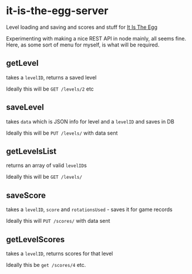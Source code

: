 # it-is-the-egg-server
Level loading and saving and scores and stuff for [It Is The Egg](https://github.com/danieljharvey/it-is-the-egg)

Experimenting with making a nice REST API in node mainly, all seems fine. Here, as some sort of menu for myself, is what will be required.

## getLevel
takes a `levelID`, returns a saved level

Ideally this will be `GET /levels/2` etc

## saveLevel
takes `data` which is JSON info for level and a `levelID` and saves in DB

Ideally this will be `PUT /levels/` with data sent

## getLevelsList
returns an array of valid `levelID`s

Ideally this will be `GET /levels/`

## saveScore
takes a `levelID`, `score` and `rotationsUsed` - saves it for game records

Ideally this will `PUT /scores/` with data sent

## getLevelScores
takes a `levelID`, returns scores for that level

Ideally this be `get /scores/4` etc.
